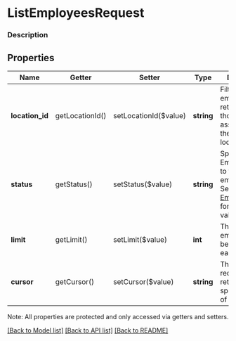 # ListEmployeesRequest

### Description



## Properties
Name | Getter | Setter | Type | Description | Notes
------------ | ------------- | ------------- | ------------- | ------------- | -------------
**location_id** | getLocationId() | setLocationId($value) | **string** | Filter employees returned to only those that are associated with the specified location. | [optional] 
**status** | getStatus() | setStatus($value) | **string** | Specifies the EmployeeStatus to filter the employee by. See [EmployeeStatus](#type-employeestatus) for possible values | [optional] 
**limit** | getLimit() | setLimit($value) | **int** | The number of employees to be returned on each page. | [optional] 
**cursor** | getCursor() | setCursor($value) | **string** | The token required to retrieve the specified page of results. | [optional] 

Note: All properties are protected and only accessed via getters and setters.

[[Back to Model list]](../../README.md#documentation-for-models) [[Back to API list]](../../README.md#documentation-for-api-endpoints) [[Back to README]](../../README.md)

